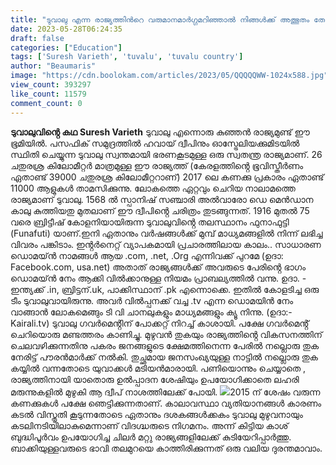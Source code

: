 ```yaml
---
title: "ടുവാലു എന്ന രാജ്യത്തിൻറെ വരുമാനമാർഗ്ഗമറിഞ്ഞാൽ നിങ്ങൾക്ക് അത്ഭുതം തോന്നും, പക്ഷെ സംഭവിച്ച ദുരന്തം ഇതാണ്..."
date: 2023-05-28T06:24:35
draft: false
categories: ["Education"]
tags: ['Suresh Varieth', 'tuvalu', 'tuvalu country']
author: "Beaumaris"
image: "https://cdn.boolokam.com/articles/2023/05/QQQQQWW-1024x588.jpg"
view_count: 393297
like_count: 11579
comment_count: 0
---
```


**ടുവാലുവിൻ്റെ കഥ** **Suresh Varieth** ടുവാലു എന്നൊരു കുഞ്ഞൻ രാജ്യമുണ്ട് ഈ ഭൂമിയിൽ. പസഫിക് സമുദ്രത്തിൽ ഹവായ് ദ്വീപിനും ഓസ്ട്രേലിയക്കുമിടയിൽ സ്ഥിതി ചെയ്യുന്ന ടുവാലു സ്വന്തമായി ഭരണകൂടമുള്ള ഒരു സ്വതന്ത്ര രാജ്യമാണ്. 26 ചതുരശ്ര കിലോമീറ്റർ മാത്രമുള്ള ഈ രാജ്യത്ത് (കേരളത്തിൻ്റെ ഭൂവിസ്തീർണം ഏതാണ്ട് 39000 ചതുരശ്ര കിലോമീറ്ററാണ്) 2017 ലെ കണക്കു പ്രകാരം ഏതാണ്ട് 11000 ആളുകൾ താമസിക്കുന്നു. ലോകത്തെ ഏറ്റവും ചെറിയ നാലാമത്തെ രാജ്യമാണ് ടുവാലു. 1568 ൽ സ്പാനിഷ് സഞ്ചാരി അൽവാരോ ഡെ മെൻഡാന കാലു കുത്തിയതു മുതലാണ് ഈ ദ്വീപിൻ്റെ ചരിത്രം തുടങ്ങുന്നത്. 1916 മുതൽ 75 വരെ ബ്രിട്ടീഷ് കോളനിയായിരുന്ന ടുവാലുവിൻ്റെ തലസ്ഥാനം ഫുനാഫുട്ടി (Funafuti) യാണ്.ഇനി ഏതാനും വർഷങ്ങൾക്ക് മുമ്പ് മാധ്യമങ്ങളിൽ നിന്ന് ലഭിച്ച വിവരം പങ്കിടാം. [](https://cdn.boolokam.com/articles/2023/05/QQQQQWW.jpg)ഇൻ്റർനെറ്റ് വ്യാപകമായി പ്രചാരത്തിലായ കാലം.. സാധാരണ ഡൊമയ്ൻ നാമങ്ങൾ ആയ .com, .net, .Org എന്നിവക്ക് പുറമേ (ഉദാ: ‌Facebook.com, usa.net) അതാത് രാജ്യങ്ങൾക്ക് അവരുടെ പേരിൻ്റെ ഭാഗം ഡൊമയ്ൻ നേം ആക്കി വിൽക്കാനുള്ള നിയമം പ്രാബല്യത്തിൽ വന്നു. ഉദാ. - ഇന്ത്യക്ക് .in, ബ്രിട്ടന്.uk, പാക്കിസ്ഥാന് .pk എന്നൊക്കെ. ഇതിൽ കോളടിച്ച ഒരു ടീം ടുവാലുവായിരുന്നു. അവർ വിൽപ്പനക്ക് വച്ച .tv എന്ന ഡൊമയിൻ നേം വാങ്ങാൻ ലോകമെങ്ങും ടി വി ചാനലുകളും മാധ്യമങ്ങളും ക്യൂ നിന്നു. (ഉദാ:-Kairali.tv) ടുവാലു ഗവർമെൻ്റിന് പോക്കറ്റ് നിറച്ച് കാശായി. പക്ഷേ ഗവർമെൻ്റ് ചെറിയൊരു മണ്ടത്തരം കാണിച്ചു. മുഴുവൻ തുകയും രാജ്യത്തിൻ്റെ വികസനത്തിന് ചെലവഴിക്കുന്നതിനു പകരം ജനങ്ങളുടെ ക്ഷേമത്തിനെന്ന പേരിൽ നല്ലൊരു തുക നേരിട്ട് പൗരൻമാർക്ക് നൽകി. തുച്ഛമായ ജനസംഖ്യയുള്ള നാട്ടിൽ നല്ലൊരു തുക കയ്യിൽ വന്നതോടെ യുവാക്കൾ മടിയൻമാരായി. പണിയൊന്നും ചെയ്യാതെ , രാജ്യത്തിനായി യാതൊരു ഉൽപ്പാദന ശേഷിയും ഉപയോഗിക്കാതെ ലഹരി മരുന്നുകളിൽ മുഴുകി ആ ദ്വീപ് നാശത്തിലേക്ക് പോയി. [![](https://cdn.boolokam.com/articles/2023/05/DQQWEE.jpg)](https://cdn.boolokam.com/articles/2023/05/DQQWEE.jpg)2015 ന് ശേഷം വരുന്ന കണക്കുകൾ പക്ഷേ ഞെട്ടിക്കുന്നതാണ്. കാലാവസ്ഥാ വ്യതിയാനങ്ങൾ കാരണം കടൽ വിസ്തൃതി കൂടുന്നതോടെ ഏതാനും ദശകങ്ങൾക്കകം ടുവാലു മുഴുവനായും കടലിനടിയിലാകുമെന്നാണ് വിദഗ്ദ്ധരുടെ നിഗമനം. അന്ന് കിട്ടിയ കാശ് ബുദ്ധിപൂർവം ഉപയോഗിച്ച ചിലർ മറ്റു രാജ്യങ്ങളിലേക്ക് കുടിയേറിപ്പാർത്തു. ബാക്കിയുള്ളവരുടെ ഭാവി തലമുറയെ കാത്തിരിക്കുന്നത് ഒരു വലിയ ദുരന്തമാവാം.
